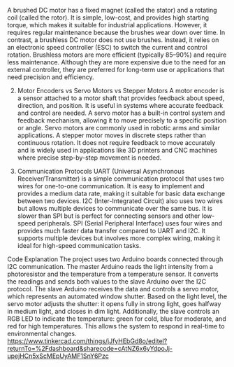 A brushed DC motor has a fixed magnet (called the stator) and a rotating coil (called the rotor). It is simple, low-cost, and provides high starting torque, which makes it suitable for industrial applications. However, it requires regular maintenance because the brushes wear down over time. In contrast, a brushless DC motor does not use brushes. Instead, it relies on an electronic speed controller (ESC) to switch the current and control rotation. Brushless motors are more efficient (typically 85–90%) and require less maintenance. Although they are more expensive due to the need for an external controller, they are preferred for long-term use or applications that need precision and efficiency.

2. Motor Encoders vs Servo Motors vs Stepper Motors
A motor encoder is a sensor attached to a motor shaft that provides feedback about speed, direction, and position. It is useful in systems where accurate feedback and control are needed. A servo motor has a built-in control system and feedback mechanism, allowing it to move precisely to a specific position or angle. Servo motors are commonly used in robotic arms and similar applications. A stepper motor moves in discrete steps rather than continuous rotation. It does not require feedback to move accurately and is widely used in applications like 3D printers and CNC machines where precise step-by-step movement is needed.

3. Communication Protocols
UART (Universal Asynchronous Receiver/Transmitter) is a simple communication protocol that uses two wires for one-to-one communication. It is easy to implement and provides a medium data rate, making it suitable for basic data exchange between two devices. I2C (Inter-Integrated Circuit) also uses two wires but allows multiple devices to communicate over the same bus. It is slower than SPI but is perfect for connecting sensors and other low-speed peripherals. SPI (Serial Peripheral Interface) uses four wires and provides much faster data transfer compared to UART and I2C. It supports multiple devices but involves more complex wiring, making it ideal for high-speed communication tasks.

Code Explanation
The project uses two Arduino boards connected through I2C communication. The master Arduino reads the light intensity from a photoresistor and the temperature from a temperature sensor. It converts the readings and sends both values to the slave Arduino over the I2C protocol. The slave Arduino receives the data and controls a servo motor, which represents an automated window shutter. Based on the light level, the servo motor adjusts the shutter: it opens fully in strong light, goes halfway in medium light, and closes in dim light. Additionally, the slave controls an RGB LED to indicate the temperature: green for cold, blue for moderate, and red for high temperatures. This allows the system to respond in real-time to environmental changes.
https://www.tinkercad.com/things/jJfyHEbGd8o/editel?returnTo=%2Fdashboard&sharecode=cAtNZ6x6yYdpoJj-upejHCn5xScMEpUyAMF1SnY6Pzc
